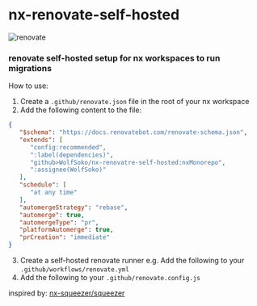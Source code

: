 # nx-renovate-self-hosted
![renovate](https://img.shields.io/badge/maintaied%20with-renovate-blue?logo=renovatebot)

### renovate self-hosted setup for nx workspaces to run migrations

How to use:

1. Create a `.github/renovate.json` file in the root of your nx workspace
2. Add the following content to the file:
```json
{
   "$schema": "https://docs.renovatebot.com/renovate-schema.json",
   "extends": [
      "config:recommended",
      ":label(dependencies)",
      "github>WolfSoko/nx-renovatre-self-hosted:nxMonorepo",
      ":assignee(WolfSoko)"
   ],
   "schedule": [
      "at any time"
   ],
   "automergeStrategy": "rebase",
   "automerge": true,
   "automergeType": "pr",
   "platformAutomerge": true,
   "prCreation": "immediate"
}
```

3. Create a self-hosted renovate runner
   e.g. Add the following to your `.github/workflows/renovate.yml`
4. Add the following to your `.github/renovate.config.js`

inspired by: [nx-squeezer/squeezer](https://github.com/nx-squeezer/squeezer/tree/main/packages/workspace#github-workflow)


